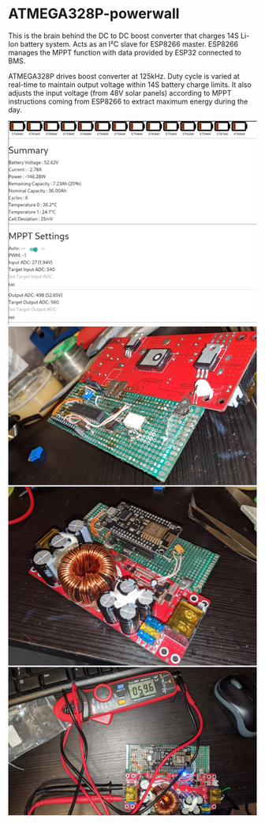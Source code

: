 # ATMEGA328P-powerwall

This is the brain behind the DC to DC boost converter that charges 14S Li-Ion battery system. Acts as an I²C slave for ESP8266 master. ESP8266 manages the MPPT function with data provided by ESP32 connected to BMS.


ATMEGA328P drives boost converter at 125kHz. Duty cycle is varied at real-time to maintain output voltage within 14S battery charge limits. It also adjusts the input voltage (from 48V solar panels) according to MPPT instructions coming from ESP8266 to extract maximum energy during the day.

![Powerwall - Web UI - Discharging](https://github.com/retromuz/atmega328p-powerwall/blob/master/photos/powerwall-web-ui-discharging.png?raw=true)
![Modding eBay 1500W boost converter - ATMEGA328P (I²C slave) shown with optocoupler and regulators](https://github.com/retromuz/atmega328p-powerwall/blob/master/photos/mod-boost-converter-atmega328p-shown.png?raw=true)
![Modding eBay 1500W boost converter - ESP8266 I²C master](https://github.com/retromuz/atmega328p-powerwall/blob/master/photos/mod-boost-converter-esp8266-shown.png?raw=true)
![Modding eBay 1500W boost converter - Calibrating before Deployment](https://github.com/retromuz/atmega328p-powerwall/blob/master/photos/mod-boost-converter-output-voltage-calibration.png?raw=true)